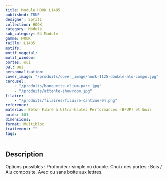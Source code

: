 ```yaml
---
title: Module HOOK L1485
published: TRUE
designer: Spritz
collection: HOOK
category: Module
sub_category: 04 Module
gamme: HOOK
taille: L1485
motifs:
motif_vegetal:
motif_window:
portes: oui
bal: oui
personnalisation:
cover_image: "/produits/cover_image/hook-1125-double-alu-compo.jpg"
carousel:
    - "/produits/banquette-elium-parc.jpg"
    - "/produits/attente-showroom.jpg"
filaire:
    - "/produits/filaires/filaire-cantine-04.png"
reference:
materiau: Béton Fibré à Ultra-hautes Performances (BFUP) et bois
poids: 101
dimensions:
format: Multibloc
traitement: ""
tags:
---
```


## Description

Options possibles : Profondeur simple ou double. Choix des portes : Bois / Alu
composite. Avec ou sans boite aux lettres.
